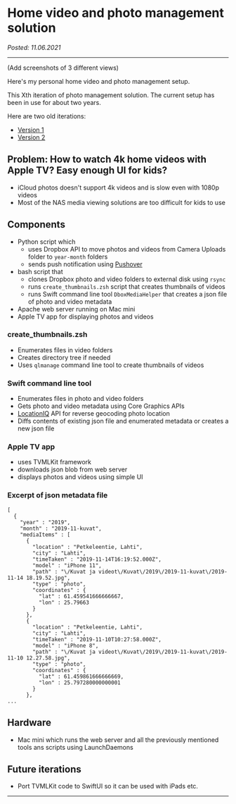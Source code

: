 # Home video and photo management solution

_Posted: 11.06.2021_

---

(Add screenshots of 3 different views)

Here's my personal home video and photo management setup.

This Xth iteration of photo management solution. The current setup has been in use for about two years.

Here are two old iterations:

- [Version 1](../archive/md/photo_management.md)
- [Version 2](../archive/md/photo_management_v1.md)

## Problem: How to watch 4k home videos with Apple TV? Easy enough UI for kids?

- iCloud photos doesn't support 4k videos and is slow even with 1080p videos
- Most of the NAS media viewing solutions are too difficult for kids to use

## Components

- Python script which 
    - uses Dropbox API to move photos and videos from Camera Uploads folder to `year-month` folders
    - sends push notification using [Pushover](https://pushover.net)
- bash script that 
    - clones Dropbox photo and video folders to external disk using `rsync`
    - runs `create_thumbnails.zsh` script that creates thumbnails of videos
    - runs Swift command line tool `DboxMediaHelper` that creates a json file of photo and video metadata
- Apache web server running on Mac mini
- Apple TV app for displaying photos and videos

### create_thumbnails.zsh

- Enumerates files in video folders
- Creates directory tree if needed
- Uses `qlmanage` command line tool to create thumbnails of videos

### Swift command line tool

- Enumerates files in photo and video folders
- Gets photo and video metadata using Core Graphics APIs
- [LocationIQ](https://locationiq.com) API for reverse geocoding photo location
- Diffs contents of existing json file and enumerated metadata or creates a new json file

### Apple TV app

- uses TVMLKit framework
- downloads json blob from web server
- displays photos and videos using simple UI

### Excerpt of json metadata file

```
[
  {
    "year" : "2019",
    "month" : "2019-11-kuvat",
    "mediaItems" : [
      {
        "location" : "Petkeleentie, Lahti",
        "city" : "Lahti",
        "timeTaken" : "2019-11-14T16:19:52.000Z",
        "model" : "iPhone 11",
        "path" : "\/Kuvat ja videot\/Kuvat\/2019\/2019-11-kuvat\/2019-11-14 18.19.52.jpg",
        "type" : "photo",
        "coordinates" : {
          "lat" : 61.459541666666667,
          "lon" : 25.79663
        }
      },
      {
        "location" : "Petkeleentie, Lahti",
        "city" : "Lahti",
        "timeTaken" : "2019-11-10T10:27:58.000Z",
        "model" : "iPhone 8",
        "path" : "\/Kuvat ja videot\/Kuvat\/2019\/2019-11-kuvat\/2019-11-10 12.27.58.jpg",
        "type" : "photo",
        "coordinates" : {
          "lat" : 61.459861666666669,
          "lon" : 25.797280000000001
        }
      },
...
```

## Hardware

- Mac mini which runs the web server and all the previously mentioned tools ans scripts using LaunchDaemons

## Future iterations

- Port TVMLKit code to SwiftUI so it can be used with iPads etc.

---

